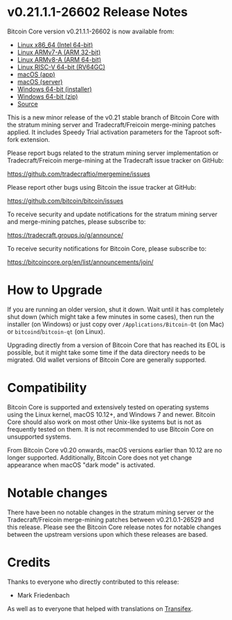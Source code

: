 v0.21.1.1-26602 Release Notes
=============================

Bitcoin Core version v0.21.1.1-26602 is now available from:

  * [Linux x86_64 (Intel 64-bit)](https://s3.amazonaws.com/in.freico.stable/bitcoin-v0.21.1.1-26602-x86_64-linux-gnu.tar.gz)
  * [Linux ARMv7-A (ARM 32-bit)](https://s3.amazonaws.com/in.freico.stable/bitcoin-v0.21.1.1-26602-arm-linux-gnueabihf.tar.gz)
  * [Linux ARMv8-A (ARM 64-bit)](https://s3.amazonaws.com/in.freico.stable/bitcoin-v0.21.1.1-26602-aarch64-linux-gnu.tar.gz)
  * [Linux RISC-V 64-bit (RV64GC)](https://s3.amazonaws.com/in.freico.stable/bitcoin-v0.21.1.1-26602-riscv64-linux-gnu.tar.gz)
  * [macOS (app)](https://s3.amazonaws.com/in.freico.stable/bitcoin-v0.21.1.1-26602-osx.dmg)
  * [macOS (server)](https://s3.amazonaws.com/in.freico.stable/bitcoin-v0.21.1.1-26602-osx64.tar.gz)
  * [Windows 64-bit (installer)](https://s3.amazonaws.com/in.freico.stable/bitcoin-v0.21.1.1-26602-win64-setup.exe)
  * [Windows 64-bit (zip)](https://s3.amazonaws.com/in.freico.stable/bitcoin-v0.21.1.1-26602-win64.zip)
  * [Source](https://github.com/tradecraftio/tradecraft/archive/bitcoin-v0.21.1.1-26602.zip)

This is a new minor release of the v0.21 stable branch of Bitcoin Core with the
stratum mining server and Tradecraft/Freicoin merge-mining patches applied.  It
includes Speedy Trial activation parameters for the Taproot soft-fork extension.

Please report bugs related to the stratum mining server implementation or
Tradecraft/Freicoin merge-mining at the Tradecraft issue tracker on GitHub:

  <https://github.com/tradecraftio/mergemine/issues>

Please report other bugs using Bitcoin the issue tracker at GitHub:

  <https://github.com/bitcoin/bitcoin/issues>

To receive security and update notifications for the stratum mining server and
merge-mining patches, please subscribe to:

  <https://tradecraft.groups.io/g/announce/>

To receive security notifications for Bitcoin Core, please subscribe to:

  <https://bitcoincore.org/en/list/announcements/join/>

How to Upgrade
==============

If you are running an older version, shut it down. Wait until it has completely
shut down (which might take a few minutes in some cases), then run the installer
(on Windows) or just copy over `/Applications/Bitcoin-Qt` (on Mac) or
`bitcoind`/`bitcoin-qt` (on Linux).

Upgrading directly from a version of Bitcoin Core that has reached its EOL is
possible, but it might take some time if the data directory needs to be
migrated. Old wallet versions of Bitcoin Core are generally supported.

Compatibility
=============

Bitcoin Core is supported and extensively tested on operating systems using the
Linux kernel, macOS 10.12+, and Windows 7 and newer.  Bitcoin Core should also
work on most other Unix-like systems but is not as frequently tested on them.
It is not recommended to use Bitcoin Core on unsupported systems.

From Bitcoin Core v0.20 onwards, macOS versions earlier than 10.12 are no
longer supported.  Additionally, Bitcoin Core does not yet change appearance
when macOS "dark mode" is activated.

Notable changes
===============

There have been no notable changes in the stratum mining server or the
Tradecraft/Freicoin merge-mining patches between v0.21.0.1-26529 and this
release.  Please see the Bitcoin Core release notes for notable changes between
the upstream versions upon which these releases are based.

Credits
=======

Thanks to everyone who directly contributed to this release:

- Mark Friedenbach

As well as to everyone that helped with translations on
[Transifex](https://www.transifex.com/tradecraft/freicoin-1/).
